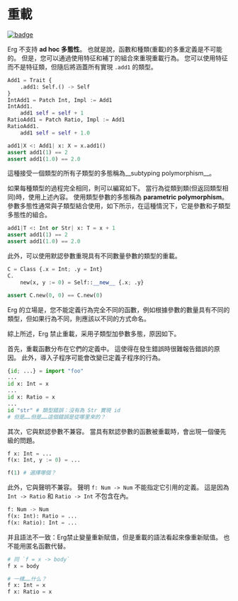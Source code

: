 # 重載

[![badge](https://img.shields.io/endpoint.svg?url=https%3A%2F%2Fgezf7g7pd5.execute-api.ap-northeast-1.amazonaws.com%2Fdefault%2Fsource_up_to_date%3Fowner%3Derg-lang%26repos%3Derg%26ref%3Dmain%26path%3Ddoc/EN/syntax/type/advanced/overloading.md%26commit_hash%3D51de3c9d5a9074241f55c043b9951b384836b258)](https://gezf7g7pd5.execute-api.ap-northeast-1.amazonaws.com/default/source_up_to_date?owner=erg-lang&repos=erg&ref=main&path=doc/EN/syntax/type/advanced/overloading.md&commit_hash=51de3c9d5a9074241f55c043b9951b384836b258)

Erg 不支持 __ad hoc 多態性__。 也就是說，函數和種類(重載)的多重定義是不可能的。 但是，您可以通過使用特征和補丁的組合來重現重載行為。
您可以使用特征而不是特征類，但隨后將涵蓋所有實現 `.add1` 的類型。

```python
Add1 = Trait {
    .add1: Self.() -> Self
}
IntAdd1 = Patch Int, Impl := Add1
IntAdd1.
    add1 self = self + 1
RatioAdd1 = Patch Ratio, Impl := Add1
RatioAdd1.
    add1 self = self + 1.0

add1|X <: Add1| x: X = x.add1()
assert add1(1) == 2
assert add1(1.0) == 2.0
```

這種接受一個類型的所有子類型的多態稱為__subtyping polymorphism__。

如果每種類型的過程完全相同，則可以編寫如下。 當行為從類到類(但返回類型相同)時，使用上述內容。
使用類型參數的多態稱為 __parametric polymorphism__。 參數多態性通常與子類型結合使用，如下所示，在這種情況下，它是參數和子類型多態性的組合。

```python
add1|T <: Int or Str| x: T = x + 1
assert add1(1) == 2
assert add1(1.0) == 2.0
```

此外，可以使用默認參數重現具有不同數量參數的類型的重載。

```python
C = Class {.x = Int; .y = Int}
C.
    new(x, y := 0) = Self::__new__ {.x; .y}

assert C.new(0, 0) == C.new(0)
```

Erg 的立場是，您不能定義行為完全不同的函數，例如根據參數的數量具有不同的類型，但如果行為不同，則應該以不同的方式命名。

綜上所述，Erg 禁止重載，采用子類型加參數多態，原因如下。

首先，重載函數分布在它們的定義中。 這使得在發生錯誤時很難報告錯誤的原因。
此外，導入子程序可能會改變已定義子程序的行為。

```python
{id; ...} = import "foo"
...
id x: Int = x
...
id x: Ratio = x
...
id "str" # 類型錯誤：沒有為 Str 實現 id
# 但是……但是……這個錯誤是從哪里來的？
```

其次，它與默認參數不兼容。 當具有默認參數的函數被重載時，會出現一個優先級的問題。

```python
f x: Int = ...
f(x: Int, y := 0) = ...

f(1) # 選擇哪個？
```

此外，它與聲明不兼容。
聲明 `f: Num -> Num` 不能指定它引用的定義。 這是因為 `Int -> Ratio` 和 `Ratio -> Int` 不包含在內。

```python
f: Num -> Num
f(x: Int): Ratio = ...
f(x: Ratio): Int = ...
```

并且語法不一致：Erg禁止變量重新賦值，但是重載的語法看起來像重新賦值。
也不能用匿名函數代替。

```python
# 同 `f = x -> body`
f x = body

# 一樣……什么？
f x: Int = x
f x: Ratio = x
```
